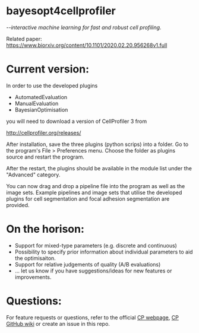 # bayesopt4cellprofiler
*--interactive machine learning for fast and robust cell profiling.*

Related paper: https://www.biorxiv.org/content/10.1101/2020.02.20.956268v1.full


# Current version:
In order to use the developed plugins
- AutomatedEvaluation
- ManualEvaluation
- BayesianOptimisation

you will need to download a version of CellProfiler 3 from

http://cellprofiler.org/releases/

After installation, save the three plugins (python scrips) into a folder.
Go to the program's File > Preferences menu. Choose the folder as plugins source
and restart the program.

After the restart, the plugins should be available in the module list under the
"Advanced" category.

You can now drag and drop a pipeline file into the program as well as the
image sets. Example pipelines and image sets that utilise the developed plugins
for cell segmentation and focal adhesion segmentation are provided. 


# On the horison:
- Support for mixed-type parameters (e.g. discrete and continuous)
- Possibility to specify prior information about individual parameters to aid the optimisaiton.
- Support for relative judgements of quality (A/B evaluations)
- ... let us know if you have suggestions/ideas for new features or improvements.


# Questions:
For feature requests or questions, refer to the official [CP webpage](http://cellprofiler.org), 
[CP GitHub wiki](https://github.com/CellProfiler/CellProfiler/wiki) or create an issue in this repo.
